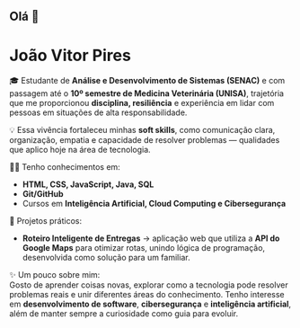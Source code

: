## Olá 👋

# João Vitor Pires

🎓 Estudante de **Análise e Desenvolvimento de Sistemas (SENAC)** e com passagem até o **10º semestre de Medicina Veterinária (UNISA)**, trajetória que me proporcionou **disciplina, resiliência** e experiência em lidar com pessoas em situações de alta responsabilidade.  

💡 Essa vivência fortaleceu minhas **soft skills**, como comunicação clara, organização, empatia e capacidade de resolver problemas — qualidades que aplico hoje na área de tecnologia.  

👨‍💻 Tenho conhecimentos em:  
- **HTML, CSS, JavaScript, Java, SQL**  
- **Git/GitHub**  
- Cursos em **Inteligência Artificial, Cloud Computing e Cibersegurança**  

🚀 Projetos práticos:  
- **Roteiro Inteligente de Entregas** → aplicação web que utiliza a **API do Google Maps** para otimizar rotas, unindo lógica de programação, desenvolvida como solução para um familiar.  


✨ Um pouco sobre mim:  
Gosto de aprender coisas novas, explorar como a tecnologia pode resolver problemas reais e unir diferentes áreas do conhecimento. Tenho interesse em **desenvolvimento de software**, **cibersegurança** e **inteligência artificial**, além de manter sempre a curiosidade como guia para evoluir.  

